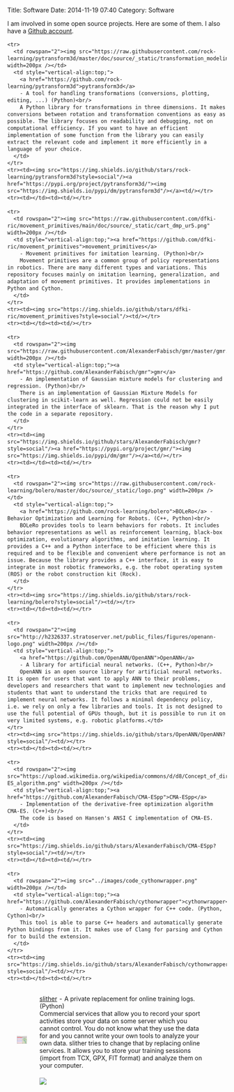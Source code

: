 Title: Software
Date: 2014-11-19 07:40
Category: Software

I am involved in some open source projects. Here are some of them. I also have
a [Github account](https://github.com/AlexanderFabisch).

<table style="border-spacing: 15px; border-collapse: separate;">
  <tbody>
    <tr>
      <td rowspan="2"><img src="https://raw.githubusercontent.com/AlexanderFabisch/slither/master/doc/source/_static/slither.png" width=200px /></td>
      <td style="vertical-align:top;"><a href="https://github.com/AlexanderFabisch/slither">slither</a>
        - A private replacement for online training logs. (Python)<br/>
        Commercial services that allow you to record your sport activities store your data on some server which you cannot control. You do not know what they use the data for and you cannot write your own tools to analyze your own data. slither tries to change that by replacing online services. It allows you to store your training sessions (import from TCX, GPX, FIT format) and analyze them on your computer.
      </td>
    </tr>
    <tr><td><img src="https://img.shields.io/github/stars/AlexanderFabisch/slither?style=social"/><td/></tr>
    <tr><td></td><td><td/></tr>

    <tr>
      <td rowspan="2"><img src="https://raw.githubusercontent.com/rock-learning/pytransform3d/master/doc/source/_static/transformation_modeling.png" width=200px /></td>
      <td style="vertical-align:top;">
        <a href="https://github.com/rock-learning/pytransform3d">pytransform3d</a>
        - A tool for handling transformations (conversions, plotting, editing, ...) (Python)<br/>
        A Python library for transformations in three dimensions. It makes conversions between rotation and transformation conventions as easy as possible. The library focuses on readability and debugging, not on computational efficiency. If you want to have an efficient implementation of some function from the library you can easily extract the relevant code and implement it more efficiently in a language of your choice.
      </td>
    </tr>
    <tr><td><img src="https://img.shields.io/github/stars/rock-learning/pytransform3d?style=social"/><a href="https://pypi.org/project/pytransform3d/"><img src="https://img.shields.io/pypi/dm/pytransform3d"/></a><td/></tr>
    <tr><td></td><td><td/></tr>

    <tr>
      <td rowspan="2"><img src="https://raw.githubusercontent.com/dfki-ric/movement_primitives/main/doc/source/_static/cart_dmp_ur5.png" width=200px /></td>
      <td style="vertical-align:top;"><a href="https://github.com/dfki-ric/movement_primitives">movement_primitives</a>
        - Movement primitives for imitation learning. (Python)<br/>
        Movement primitives are a common group of policy representations in robotics. There are many different types and variations. This repository focuses mainly on imitation learning, generalization, and adaptation of movement primitives. It provides implementations in Python and Cython.
      </td>
    </tr>
    <tr><td><img src="https://img.shields.io/github/stars/dfki-ric/movement_primitives?style=social"/><td/></tr>
    <tr><td></td><td><td/></tr>

    <tr>
      <td rowspan="2"><img src="https://raw.githubusercontent.com/AlexanderFabisch/gmr/master/gmr.png" width=200px /></td>
      <td style="vertical-align:top;"><a href="https://github.com/AlexanderFabisch/gmr">gmr</a>
        - An implementation of Gaussian mixture models for clustering and regression. (Python)<br/>
        There is an implementation of Gaussian Mixture Models for clustering in scikit-learn as well. Regression could not be easily integrated in the interface of sklearn. That is the reason why I put the code in a separate repository.
      </td>
    </tr>
    <tr><td><img src="https://img.shields.io/github/stars/AlexanderFabisch/gmr?style=social"/><a href="https://pypi.org/project/gmr/"><img src="https://img.shields.io/pypi/dm/gmr"/></a><td/></tr>
    <tr><td></td><td><td/></tr>

    <tr>
      <td rowspan="2"><img src="https://raw.githubusercontent.com/rock-learning/bolero/master/doc/source/_static/logo.png" width=200px /></td>
      <td style="vertical-align:top;">
        <a href="https://github.com/rock-learning/bolero">BOLeRo</a> - Behavior Optimization and Learning for Robots. (C++, Python)<br/>
        BOLeRo provides tools to learn behaviors for robots. It includes behavior representations as well as reinforcement learning, black-box optimization, evolutionary algorithms, and imitation learning. It provides a C++ and a Python interface to be efficient where this is required and to be flexible and convenient where performance is not an issue. Because the library provides a C++ interface, it is easy to integrate in most robotic frameworks, e.g. the robot operating system (ROS) or the robot construction kit (Rock).
      </td>
    </tr>
    <tr><td><img src="https://img.shields.io/github/stars/rock-learning/bolero?style=social"/><td/></tr>
    <tr><td></td><td><td/></tr>

    <tr>
      <td rowspan="2"><img src="http://h2326337.stratoserver.net/public_files/figures/openann-logo.png" width=200px /></td>
      <td style="vertical-align:top;">
        <a href="https://github.com/OpenANN/OpenANN">OpenANN</a>
        - A library for artificial neural networks. (C++, Python)<br/>
        OpenANN is an open source library for artificial neural networks. It is open for users that want to apply ANN to their problems, developers and researchers that want to implement new technologies and students that want to understand the tricks that are required to implement neural networks. It follows a minimal dependency policy, i.e. we rely on only a few libraries and tools. It is not designed to use the full potential of GPUs though, but it is possible to run it on very limited systems, e.g. robotic platforms.</td>
    </tr>
    <tr><td><img src="https://img.shields.io/github/stars/OpenANN/OpenANN?style=social"/><td/></tr>
    <tr><td></td><td><td/></tr>

    <tr>
      <td rowspan="2"><img src="https://upload.wikimedia.org/wikipedia/commons/d/d8/Concept_of_directional_optimization_in_CMA-ES_algorithm.png" width=200px /></td>
      <td style="vertical-align:top;"><a href="https://github.com/AlexanderFabisch/CMA-ESpp">CMA-ESpp</a>
        - Implementation of the derivative-free optimization algorithm CMA-ES. (C++)<br/>
        The code is based on Hansen's ANSI C implementation of CMA-ES.
      </td>
    </tr>
    <tr><td><img src="https://img.shields.io/github/stars/AlexanderFabisch/CMA-ESpp?style=social"/><td/></tr>
    <tr><td></td><td><td/></tr>

    <tr>
      <td rowspan="2"><img src="../images/code_cythonwrapper.png" width=200px /></td>
      <td style="vertical-align:top;"><a href="https://github.com/AlexanderFabisch/cythonwrapper">cythonwrapper</a>
        - Automatically generates a Cython wrapper for C++ code. (Python, Cython)<br/>
        This tool is able to parse C++ headers and automatically generate Python bindings from it. It makes use of Clang for parsing and Cython for to build the extension.
      </td>
    </tr>
    <tr><td><img src="https://img.shields.io/github/stars/AlexanderFabisch/cythonwrapper?style=social"/><td/></tr>
    <tr><td></td><td><td/></tr>
  </tbody>
</table>
